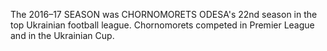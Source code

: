 The 2016–17 SEASON was CHORNOMORETS ODESA's 22nd season in the top Ukrainian football league. Chornomorets competed in Premier League and in the Ukrainian Cup.
